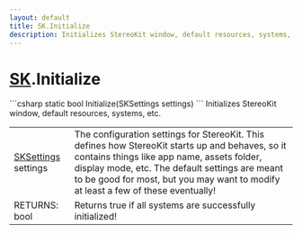 ```yaml
---
layout: default
title: SK.Initialize
description: Initializes StereoKit window, default resources, systems, etc.
---
```

# [SK]({{site.url}}/Pages/Reference/SK.html).Initialize

<div class='signature' markdown='1'>
```csharp
static bool Initialize(SKSettings settings)
```
Initializes StereoKit window, default resources, systems,
etc.
</div>

|  |  |
|--|--|
|[SKSettings]({{site.url}}/Pages/Reference/SKSettings.html) settings|The configuration settings for StereoKit.             This defines how StereoKit starts up and behaves, so it contains             things like app name, assets folder, display mode, etc. The              default settings are meant to be good for most, but you may want             to modify at least a few of these eventually!|
|RETURNS: bool|Returns true if all systems are successfully initialized!|




